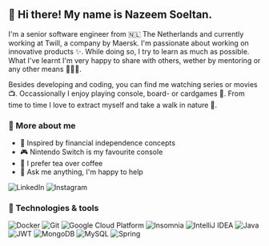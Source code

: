 ## 👋 Hi there! My name is Nazeem Soeltan.

I'm a senior software engineer from 🇳🇱 The Netherlands and currently working at Twill, a company by Maersk. I'm passionate about working on innovative products ✨. While doing so, I try to learn as much as possible. What I've learnt I'm very happy to share with others, wether by mentoring or any other means 👨🏾‍💻.

Besides developing and coding, you can find me watching series or movies 📺. Occassionally I enjoy playing console, board- or cardgames 🎲. From time to time I love to extract myself and take a walk in nature 🍃. 

### 🧐 More about me
- 💸 Inspired by financial independence concepts
- 🎮 Nintendo Switch is my favourite console 
- 🍵 I prefer tea over coffee
- 💬 Ask me anything, I'm happy to help

![LinkedIn](https://img.shields.io/badge/linkedin-%230077b5?style=for-the-badge&logo=linkedin&logoColor=white)
![Instagram](https://img.shields.io/badge/instagram-%23dc2743?style=for-the-badge&logo=instagram&logoColor=white)

### 🧰 Technologies & tools 

![Docker](https://img.shields.io/badge/-Docker-46a2f1?style=for-the-badge&logo=docker&logoColor=white)
![Git](https://img.shields.io/badge/-Git-f05032?style=for-the-badge&logo=git&logoColor=white)
![Google Cloud Platform](https://img.shields.io/badge/-Google_Cloud_Platform-1a73e8?style=for-the-badge&logo=google-cloud&logoColor=white)
![Insomnia](https://img.shields.io/badge/-Insomnia-5849be?style=for-the-badge&logo=insomnia&logoColor=white)
![IntelliJ IDEA](https://img.shields.io/badge/-IntelliJIDEA-black?style=for-the-badge&logo=intellij-idea&logoColor=white)
![Java](https://img.shields.io/badge/-Java-f89820?style=for-the-badge&logo=java)
![JWT](https://img.shields.io/badge/-JWT-black?style=for-the-badge&logo=JSON%20web%20tokens)
![MongoDB](https://img.shields.io/badge/-MongoDB-white?style=for-the-badge&logo=mongodb&logoColor=47a248)
![MySQL](https://img.shields.io/badge/-MySQL-4479a1?style=for-the-badge&logo=mysql&logoColor=white)
![Spring](https://img.shields.io/badge/-Spring-%236db33f?style=for-the-badge&logo=spring&logoColor=white)

